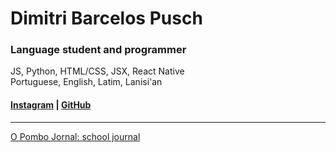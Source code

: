# Dimitri Barcelos Pusch
### Language student and programmer
JS, Python, HTML/CSS, JSX, React Native<br/>
Portuguese, English, Latim, Lanisi'an

#### [Instagram](https://instagram.com/mity.bp) | [GitHub](https://github.com/mitybp)
---
[O Pombo Jornal: school journal](https://opombo.vercel.app)

